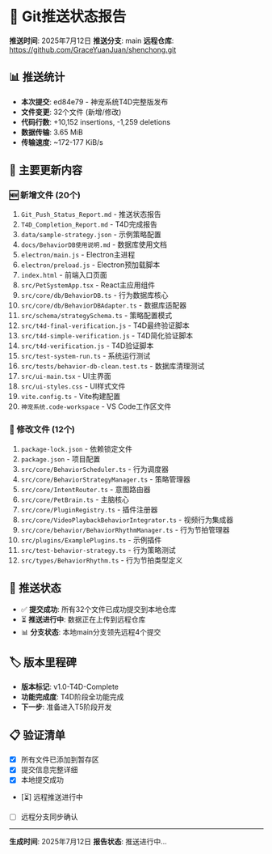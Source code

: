 # 🚀 Git推送状态报告

**推送时间**: 2025年7月12日
**推送分支**: main
**远程仓库**: https://github.com/GraceYuanJuan/shenchong.git

## 📊 推送统计

- **本次提交**: ed84e79 - 神宠系统T4D完整版发布
- **文件变更**: 32个文件 (新增/修改)
- **代码行数**: +10,152 insertions, -1,259 deletions
- **数据传输**: 3.65 MiB
- **传输速度**: ~172-177 KiB/s

## 📁 主要更新内容

### 🆕 新增文件 (20个)

1. `Git_Push_Status_Report.md` - 推送状态报告
2. `T4D_Completion_Report.md` - T4D完成报告
3. `data/sample-strategy.json` - 示例策略配置
4. `docs/BehaviorDB使用说明.md` - 数据库使用文档
5. `electron/main.js` - Electron主进程
6. `electron/preload.js` - Electron预加载脚本
7. `index.html` - 前端入口页面
8. `src/PetSystemApp.tsx` - React主应用组件
9. `src/core/db/BehaviorDB.ts` - 行为数据库核心
10. `src/core/db/BehaviorDBAdapter.ts` - 数据库适配器
11. `src/schema/strategySchema.ts` - 策略配置模式
12. `src/t4d-final-verification.js` - T4D最终验证脚本
13. `src/t4d-simple-verification.js` - T4D简化验证脚本
14. `src/t4d-verification.js` - T4D验证脚本
15. `src/test-system-run.ts` - 系统运行测试
16. `src/tests/behavior-db-clean.test.ts` - 数据库清理测试
17. `src/ui-main.tsx` - UI主界面
18. `src/ui-styles.css` - UI样式文件
19. `vite.config.ts` - Vite构建配置
20. `神宠系统.code-workspace` - VS Code工作区文件

### 🔄 修改文件 (12个)

1. `package-lock.json` - 依赖锁定文件
2. `package.json` - 项目配置
3. `src/core/BehaviorScheduler.ts` - 行为调度器
4. `src/core/BehaviorStrategyManager.ts` - 策略管理器
5. `src/core/IntentRouter.ts` - 意图路由器
6. `src/core/PetBrain.ts` - 主脑核心
7. `src/core/PluginRegistry.ts` - 插件注册器
8. `src/core/VideoPlaybackBehaviorIntegrator.ts` - 视频行为集成器
9. `src/core/behavior/BehaviorRhythmManager.ts` - 行为节拍管理器
10. `src/plugins/ExamplePlugins.ts` - 示例插件
11. `src/test-behavior-strategy.ts` - 行为策略测试
12. `src/types/BehaviorRhythm.ts` - 行为节拍类型定义

## 🎯 推送状态

- ✅ **提交成功**: 所有32个文件已成功提交到本地仓库
- ⏳ **推送进行中**: 数据正在上传到远程仓库
- 📊 **分支状态**: 本地main分支领先远程4个提交

## 🏷️ 版本里程碑

- **版本标记**: v1.0-T4D-Complete
- **功能完成度**: T4D阶段全功能完成
- **下一步**: 准备进入T5阶段开发

## 📋 验证清单

- [x] 所有文件已添加到暂存区
- [x] 提交信息完整详细
- [x] 本地提交成功
- [⏳] 远程推送进行中
- [ ] 远程分支同步确认

---
**生成时间**: 2025年7月12日
**报告状态**: 推送进行中...
